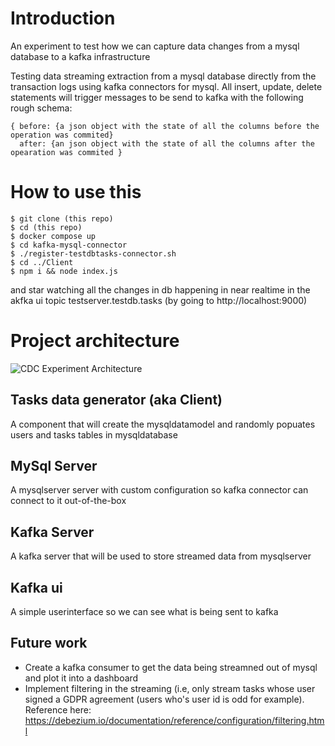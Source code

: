 # Introduction
An experiment to test how we can capture data changes from a mysql database to a kafka infrastructure

Testing data streaming extraction from a mysql database directly from the transaction logs using kafka connectors for mysql. All insert, update, delete statements will trigger messages to be send to kafka with the following rough schema:
``` 
{ before: {a json object with the state of all the columns before the operation was commited}
  after: {an json object with the state of all the columns after the opearation was commited }
```

# How to use this
```
$ git clone (this repo)
$ cd (this repo)
$ docker compose up
$ cd kafka-mysql-connector
$ ./register-testdbtasks-connector.sh
$ cd ../Client
$ npm i && node index.js
```
and star watching all the changes in db happening in near realtime in the akfka ui topic testserver.testdb.tasks (by going to http://localhost:9000)

# Project architecture
![CDC Experiment Architecture](https://user-images.githubusercontent.com/19814911/123679784-d26f9780-d83f-11eb-98fa-a9d1ffff0533.png)


## Tasks data generator (aka Client)
A component that will create the mysqldatamodel and randomly popuates users and tasks tables in mysqldatabase


## MySql Server
A mysqlserver server with custom configuration so kafka connector can connect to it out-of-the-box 

## Kafka Server
A kafka server that will be used to store streamed data from mysqlserver

## Kafka ui
A simple userinterface so we can see what is being sent to kafka

## Future work
- Create a kafka consumer to get the data being streamned out of mysql and plot it into a dashboard
- Implement filtering in the streaming (i.e, only stream tasks whose user signed a GDPR agreement (users who's user id is odd for example). Reference here: https://debezium.io/documentation/reference/configuration/filtering.html
